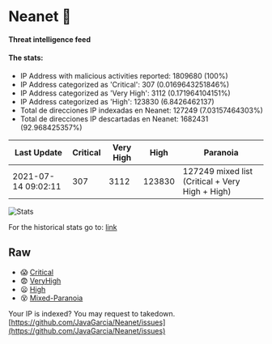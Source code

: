 # Neanet :hocho:
#### Threat intelligence feed
#### The stats:

- IP Address with malicious activities reported: 1809680 (100%)
- IP Address categorized as 'Critical':  307 (0.0169643251846%)
- IP Address categorized as 'Very High':  3112 (0.171964104151%)
- IP Address categorized as 'High':  123830 (6.8426462137)
- Total de direcciones IP indexadas en Neanet:  127249 (7.03157464303%)
- Total de direcciones IP descartadas en Neanet:  1682431 (92.968425357%)

| Last Update | Critical | Very High | High | Paranoia |
| --- | --- | --- | --- | --- |
| 2021-07-14 09:02:11 | 307 | 3112 | 123830 | 127249 mixed list (Critical + Very High + High)|

![Stats](https://docs.google.com/spreadsheets/d/e/2PACX-1vSnaNMIXVabIpDJjufMlzH7poXnshF3mgd8Is1g9ytUEzVsP5my4Trn8f-xkoLLQ38xpL3HtmUexLo6/pubchart?oid=501124687&format=image)

For the historical stats go to: [link](/stats.csv)
## Raw
- :scream: [Critical](https://raw.githubusercontent.com/JavaGarcia/Neanet/master/blacklists/neanet_critical.txt)
- :fearful: [VeryHigh](https://raw.githubusercontent.com/JavaGarcia/Neanet/master/blacklists/neanet_veryHigh.txtt)
- :frowning: [High](https://raw.githubusercontent.com/JavaGarcia/Neanet/master/blacklists/neanet_high.txt)
- :dizzy_face: [Mixed-Paranoia](https://raw.githubusercontent.com/JavaGarcia/Neanet/master/blacklists/neanet_all.txt)


Your IP is indexed? You may request to takedown. [https://github.com/JavaGarcia/Neanet/issues](https://github.com/JavaGarcia/Neanet/issues)




















































































































































































































































































































































































































































































































































































































































































































































































































































































































































































































































































































































































































































































































































































































































































































































































































































































































































































































































































































































































































































































































































































































































































































































































































































































































































































































































































































































































































































































































































































































































































































































































































































































































































































































































































































































































































































































































































































































































































































































































































































































































































































































































































































































































































































































































































































































































































































































































































































































































































































































































































































































































































































































































































































































































































































































































































































































































































































































































































































































































































































































































































































































































































































































































































































































































































































































































































































































































































































































































































































































































































































































































































































































































































































































































































































































































































































































































































































